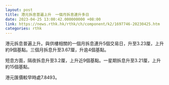 ```yaml
---
layout: post
title: 港元拆息普遍上升　一個月拆息連升多日
date: 2023-04-25 13:00:42.000000000 +08:00
link: https://news.rthk.hk/rthk/ch/component/k2/1697746-20230425.htm
categories: rthk
---
```


港元拆息普遍上升。與供樓相關的一個月拆息連升5個交易日，升至3.23厘，上升約9個基點。三個月拆息升至3.67厘，升逾4個基點。

短息方面，隔夜拆息升至3.2厘，上升近9個基點。一星期拆息升至3.21厘，上升約15個基點。

港元匯價較早時處7.8493。

